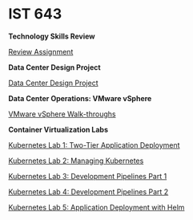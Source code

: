 # IST 643

**Technology Skills Review**

[Review Assignment](https://github.com/dirtyredbeard/IST643/blob/master/Review/review.md)

**Data Center Design Project**

[Data Center Design Project](https://github.com/dirtyredbeard/IST643/blob/master/DataCenterDesignProject/DataCenterDesignProject.md)

**Data Center Operations: VMware vSphere**

[VMware vSphere Walk-throughs](https://github.com/dirtyredbeard/IST643/blob/master/DataCenterOperations/DataCenterOperations.md)

**Container Virtualization Labs**

[Kubernetes Lab 1: Two-Tier Application Deployment](https://github.com/dirtyredbeard/IST643/blob/master/KubernetesLabs/1.K8sBasicAppDeployments.md)

[Kubernetes Lab 2: Managing Kubernetes](https://github.com/dirtyredbeard/IST643/blob/master/KubernetesLabs/2.ManagingKubernetes.md)

[Kubernetes Lab 3: Development Pipelines Part 1](https://github.com/dirtyredbeard/IST643/blob/master/KubernetesLabs/3.DevelopmentPipelinesPart1.md)

[Kubernetes Lab 4: Development Pipelines Part 2](https://github.com/dirtyredbeard/IST643/blob/master/KubernetesLabs/DevelopmentPipelinesPart2.md)

[Kubernetes Lab 5: Application Deployment with Helm](https://github.com/dirtyredbeard/IST643/blob/master/KubernetesLabs/DevelopmentPipelinesPart2.md)